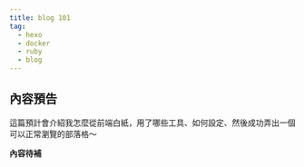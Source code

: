 ```yaml
---
title: blog 101
tag:
  - hexo
  - docker
  - ruby
  - blog
---
```


## 內容預告  
這篇預計會介紹我怎麼從前端白紙，用了哪些工具、如何設定、然後成功弄出一個可以正常瀏覽的部落格～

__內容待補__